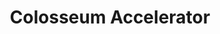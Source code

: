 ---
title: "Colosseum Accelerator"
description: "Solana-focused accelerator program supporting early-stage projects building on the Solana blockchain"
authors: ["@colosseum"]
tags: ["Beyond", "Accelerator", "Solana", "Startup", "Funding"]
languages: ["English"]
url: "https://www.colosseum.com/accelerator"
dateAdded: 2025-01-20
level: "Advanced"
category: "Accelerators"
---